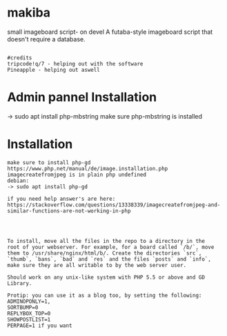 # makiba
small imageboard script- on devel
A futaba-style imageboard script that doesn't require a database.
~~~~~~~~~~~~~~~~~~~

#credits
tripcode!q/7 - helping out with the software
Pineapple - helping out aswell

~~~~~~~~~~~~~~~~~~~

# Admin pannel Installation

-> sudo apt install php-mbstring
make sure php-mbstring is installed


# Installation
~~~~~~~~~~~~
make sure to install php-gd
https://www.php.net/manual/de/image.installation.php
imagecreatefromjpeg is in plain php undefined
debian:
-> sudo apt install php-gd

if you need help answer's are here: https://stackoverflow.com/questions/13338339/imagecreatefromjpeg-and-similar-functions-are-not-working-in-php




To install, move all the files in the repo to a directory in the
root of your webserver. For example, for a board called `/b/`, move
them to /usr/share/nginx/html/b/. Create the directories `src`,
`thumb`, `bans`, `bad` and `res` and the files `posts` and `info`,
make sure they are all writable to by the web server user.

Should work on any unix-like system with PHP 5.5 or above and GD Library.

Protip: you can use it as a blog too, by setting the following:
ADMINOPONLY=1,
SORTBUMP=0
REPLYBOX_TOP=0
SHOWPOSTLIST=1
PERPAGE=1 if you want 
